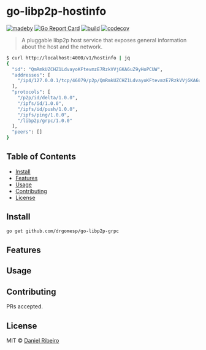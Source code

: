 # go-libp2p-hostinfo

[![madeby](https://img.shields.io/badge/made%20by-%40drgomesp-blue)](https://github.com/drgomesp/)
[![Go Report Card](https://goreportcard.com/badge/github.com/drgomesp/go-libp2p-grpc)](https://goreportcard.com/report/github.com/drgomesp/go-libp2p-grpc)
[![build](https://github.com/drgomesp/go-libp2p-grpc/actions/workflows/go-test.yml/badge.svg?style=squared)](https://github.com/drgomesp/go-libp2p-grpc/actions)
[![codecov](https://codecov.io/gh/drgomesp/go-libp2p-grpc/branch/main/graph/badge.svg?token=BRMFJRJV2X)](https://codecov.io/gh/drgomesp/go-libp2p-grpc)


> A pluggable libp2p host service that exposes general information about the host and the network.

```bash
$ curl http://localhost:4000/v1/hostinfo | jq
{
  "id": "QmRmkUZCHZ1LdvayoKFtevmzE7RzkVVjGKA6uZ9yHoPCUW",
  "addresses": [
    "/ip4/127.0.0.1/tcp/46079/p2p/QmRmkUZCHZ1LdvayoKFtevmzE7RzkVVjGKA6uZ9yHoPCUW"
  ],
  "protocols": [
    "/p2p/id/delta/1.0.0",
    "/ipfs/id/1.0.0",
    "/ipfs/id/push/1.0.0",
    "/ipfs/ping/1.0.0",
    "/libp2p/grpc/1.0.0"
  ],
  "peers": []
}

```

## Table of Contents

- [Install](#install)
- [Features](#features)
- [Usage](#usage)
- [Contributing](#contributing)
- [License](#license)

## Install

```bash
go get github.com/drgomesp/go-libp2p-grpc
```

## Features


## Usage

## Contributing

PRs accepted.

## License

MIT © [Daniel Ribeiro](https://github.com/drgomesp)

